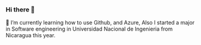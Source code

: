 ### Hi there 👋
🌱 I’m currently learning how to use Github, and Azure, Also I started a major in Software engineering in Universidad Nacional de Ingenieria from Nicaragua this year.
